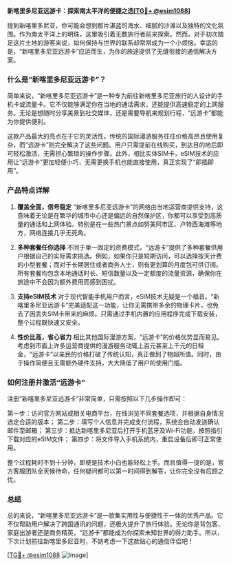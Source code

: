 **新喀里多尼亚远游卡：探索南太平洋的便捷之选[[TG💪+ @esim1088](https://t.me/s/esim1088)]**

提到新喀里多尼亚，你可能会想到那片湛蓝的海水、细腻的沙滩以及独特的文化氛围。作为南太平洋上的明珠，这里吸引着无数旅行者前来探索。然而，对于初次踏足这片土地的游客来说，如何保持与世界的联系却常常成为一个小烦恼。幸运的是，“新喀里多尼亚远游卡”应运而生，为你的旅途提供了无缝衔接的通信解决方案。

### 什么是“新喀里多尼亚远游卡”？

简单来说，“新喀里多尼亚远游卡”是一种专为前往新喀里多尼亚旅行的人设计的手机卡或流量卡。它不仅能够满足你在当地的通话需求，还能提供高速稳定的上网服务。无论是想随时分享美景到社交媒体，还是需要导航来规划行程，“远游卡”都能为你提供便利。

这款产品最大的亮点在于它的灵活性。传统的国际漫游服务往往价格高昂且使用复杂，而“远游卡”则完全解决了这些问题。用户只需提前在线购买，到达目的地后即可轻松激活，无需担心繁琐的操作步骤。此外，相比实体SIM卡，eSIM技术的应用让“远游卡”更加轻便小巧，无需更换手机也能直接使用，真正实现了“即插即用”。

### 产品特点详解

1. **覆盖全面，信号稳定**
   “新喀里多尼亚远游卡”的网络由当地运营商提供支持，这意味着无论是在繁华的城市中心还是偏远的自然保护区，你都可以享受到高质量的通话和上网体验。特别是在一些热门景点如努美阿市区、卢特西海滩等地方，网络连接几乎无死角。

2. **多种套餐任你选择**
   不同于单一固定的资费模式，“远游卡”提供了多种套餐供用户根据自己的实际需求挑选。例如，如果你只是短期访问，可以选择按天计费的小型套餐；而对于长期居住或者商务人士，则有更划算的月度包可供订阅。所有套餐均包含本地通话时长、短信数量以及一定额度的流量资源，确保你在旅途中不会因为额外费用而感到困扰。

3. **支持eSIM技术**
   对于现代智能手机用户而言，eSIM技术无疑是一个福音。“新喀里多尼亚远游卡”完美适配这一功能，让你无需携带多余的物理卡片，也免去了因丢失SIM卡带来的麻烦。只需通过手机内置的应用程序完成下载安装，整个过程既快速又安全。

4. **性价比高，省心省力**
   相比其他国际漫游方案，“远游卡”的价格优势显而易见。考虑到市面上许多运营商提供的漫游服务动辄上百元甚至上千元的日租金，“远游卡”以亲民的价格打破了传统认知，真正做到了物超所值。同时，由于操作简便且无需额外硬件支持，大大降低了用户的使用门槛。

### 如何注册并激活“远游卡”

注册“新喀里多尼亚远游卡”非常简单，只需按照以下几步操作即可：

第一步：访问官方网站或相关电商平台，在线浏览不同套餐选项，并根据自身情况选定合适的版本；
第二步：填写个人信息并完成支付流程，系统会自动发送确认邮件至邮箱；
第三步：抵达新喀里多尼亚后打开手机蓝牙及Wi-Fi功能，按照指引下载对应的eSIM文件；
第四步：将文件导入手机系统内，重启设备后即可正常使用。

整个过程耗时不到十分钟，即便是技术小白也能轻松上手。而且值得一提的是，官方客服团队全天候待命，任何疑问都可以第一时间得到解答，让你完全没有后顾之忧。

### 总结

总的来说，“新喀里多尼亚远游卡”是一款集实用性与便捷性于一体的优秀产品。它不仅帮助用户解决了跨国通讯的问题，还极大提升了旅行体验。无论你是背包客、家庭出游者还是商务精英，“远游卡”都能成为你探索未知世界的得力助手。所以，下次计划前往新喀里多尼亚时，不妨考虑一下这款贴心的通信伴侣吧！

[[TG💪+ @esim1088](https://t.me/s/esim1088) ![Image](https://i.postimg.cc/4NQfJmqS/Snipaste-2025-05-13-00-14-12.png)]